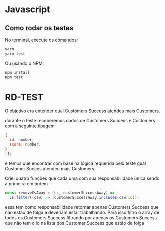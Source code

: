 # Javascript

## Como rodar os testes

No terminal, execute os comandos:

```bash
yarn
yarn test
```

Ou usando o NPM:

```bash
npm install
npm test
```

# RD-TEST

O objetivo era entender qual Customers Success atendeu mais Customers.

durante o teste receberemos dados de Customers Success e Customers com a seguinte tipagem

```javascript
{
  id: number;
  score: number;
}
[];
```

e temos que encontrar com base na lógica requerida pelo teste qual Customer Succes atendeu mais Customers.

Criei quatro funções que cada uma com sua responsabilidade única sendo a primeira em ordem

```javascript
const removeCsAway = (cs, customerSuccessAway) =>
  cs.filter((csw) => !customerSuccessAway.includes(csw.id));
```

essa tem como responsabilidade retornar apenas Customers Success que não estão de folga e deveriam estar trabalhando. Para isso filtro o array de todos os Customers Success filtrando por apenas os Customers Success que não tem o id na lista dos Customer Success que estão de folga
